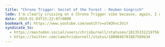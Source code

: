 ```yaml
---
title: "Chrono Trigger: Secret of the Forest - Reuben Gingrich"
lede: I'm clearly cruising on a Chrono Trigger vibe because, again, I need to share some music by some unquestionably-talented musicians, @reubengingrich (<a href="http://reubengingrich.com">http://reubengingrich.com/</a>). But how can you not love <q>Secret of the Forest</q>?
date: 2019-01-03T15:22:07+0000
bookmark_of: https://www.youtube.com/watch?v=alW3hvc3ViY
syndicate_to:
  - https://mastodon.social/users/chrisburnell/statuses/101353312197561669
  - https://twitter.com/iamchrisburnell/status/1080846781867589634
---
```

